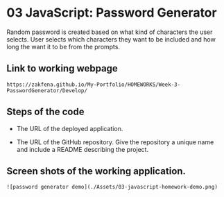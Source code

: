 # 03 JavaScript: Password Generator

Random password is created based on what kind of characters the user selects. User selects which characters they want to be included and how long the want it to be from the prompts.

## Link to working webpage

```
https://zakfena.github.io/My-Portfolio/HOMEWORKS/Week-3-PasswordGenerator/Develop/
```

## Steps of the code

- The URL of the deployed application.

- The URL of the GitHub repository. Give the repository a unique name and include a README describing the project.

## Screen shots of the working application.

```
![password generator demo](./Assets/03-javascript-homework-demo.png)
```
